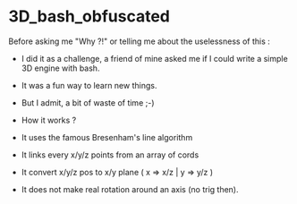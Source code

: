 # 3D_bash_obfuscated


Before asking me "Why ?!" or telling me about the uselessness of this :

- I did it as a challenge, a friend of mine asked me if I could write a simple 3D engine with bash.
- It was a fun way to learn new things.
- But I admit, a bit of waste of time ;-)


- How it works ?

- It uses the famous Bresenham's line algorithm
- It links every x/y/z points from an array of cords
- It convert x/y/z pos to x/y plane ( x => x/z | y => y/z )
- It does not make real rotation around an axis (no trig then).
